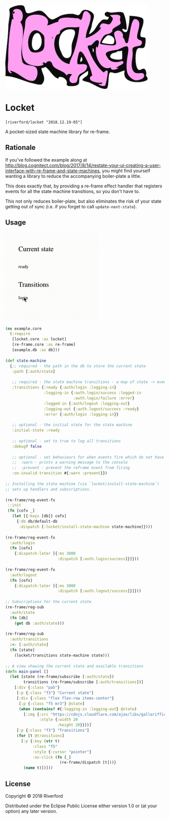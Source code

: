 ![Logo](/locket5.png)

# Locket

`[riverford/locket "2018.12.19-05"]`

A pocket-sized state machine library for re-frame. 

## Rationale

If you've followed the example along at http://blog.cognitect.com/blog/2017/8/14/restate-your-ui-creating-a-user-interface-with-re-frame-and-state-machines, you might find yourself wanting a library to reduce the accompanying boiler-plate a little. 

This does exactly that, by providing a re-frame effect handler that registers events for all the state machine transitions, so you don't have to. 

This not only reduces boiler-plate, but also eliminates the risk of your state getting out of sync (i.e. if you forget to call `update-next-state`). 

## Usage

![states](/states2.gif)

``` clojure
(ns example.core
  (:require
   [locket.core :as locket]
   [re-frame.core :as re-frame]
   [example.db :as db]))
   
(def state-machine
  {;; required - the path in the db to store the current state
   :path [:auth/state]

   ;; required - the state machine transitions - a map of state -> event -> new-state
   :transitions {:ready {:auth/login :logging-in}
                 :logging-in {:auth.login/success :logged-in
                              :auth.login/failure :error}
                 :logged-in {:auth/logout :logging-out}
                 :logging-out {:auth.logout/success :ready}
                 :error {:auth/login :logging-in}}

   ;; optional - the initial state for the state machine
   :initial-state :ready 
   
   ;; optional - set to true to log all transitions
   :debug? false 
   
   ;; optional - set behaviours for when events fire which do not have valid transitions from the current state
   ;;  :warn - prints a warning message to the console 
   ;;  :prevent - prevent the reframe event from firing
   :on-invalid-transition #{:warn :prevent}})

;; Installing the state machine (via `locket/install-state-machine`) 
;; sets up handlers and subscriptions. 

(re-frame/reg-event-fx
 ::init
 (fn [cofx _]
   (let [{:keys [db]} cofx]
     {:db db/default-db
      :dispatch [:locket/install-state-machine state-machine]})))

(re-frame/reg-event-fx
  :auth/login
  (fn [cofx]
    {:dispatch-later [{:ms 3000
                       :dispatch [:auth.login/success]}]}))

(re-frame/reg-event-fx
  :auth/logout
  (fn [cofx]
    {:dispatch-later [{:ms 3000
                       :dispatch [:auth.logout/success]}]}))

;; Subscriptions for the current state
(re-frame/reg-sub 
  :auth/state
  (fn [db]
    (get db :auth/state)))
    
(re-frame/reg-sub 
  :auth/transitions
  :<- [:auth/state]
  (fn [state]
    (locket/transitions state-machine state)))

;; A view showing the current state and available transitions
(defn main-panel []
  (let [state (re-frame/subscribe [:auth/state])
        transitions (re-frame/subscribe [:auth/transitions])]
    [:div {:class "pa5"}
     [:p {:class "f3"} "Current state"]
     [:div {:class "flex flex-row items-center"}
      [:p {:class "f5 mr3"} @state]
      (when (contains? #{:logging-in :logging-out} @state)
        [:img {:src "https://cdnjs.cloudflare.com/ajax/libs/galleriffic/2.0.1/css/loader.gif"
               :style {:width 20
                       :height 20}}])]
     [:p {:class "f3"} "Transitions"]
     (for [t @transitions]
       [:p {:key (str t)
            :class "f5"
            :style {:cursor "pointer"}
            :on-click (fn [_]
                        (re-frame/dispatch [t]))}
        (name t)])]))
```

## License

Copyright © 2018 Riverford

Distributed under the Eclipse Public License either version 1.0 or (at
your option) any later version.
